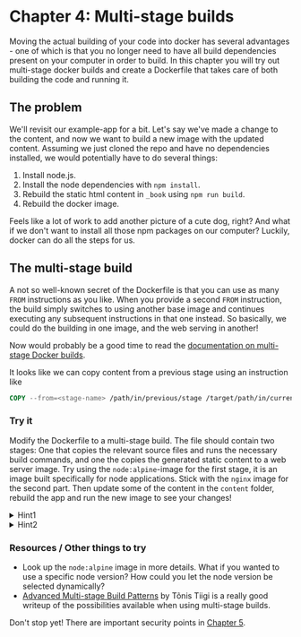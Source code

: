 <!-- markdownlint-disable MD033 -->
<!-- markdownlint-disable MD024 -->
<!-- markdownlint-disable MD026 -->

# Chapter 4: Multi-stage builds

Moving the actual building of your code into docker has several advantages - one of which is that you no longer need to have all build dependencies present on your computer in order to build. In this chapter you will try out multi-stage docker builds and create a Dockerfile that takes care of both building the code and running it.

## The problem

We'll revisit our example-app for a bit. Let's say we've made a change to the content, and now we want to build a new image with the updated content. Assuming we just cloned the repo and have no dependencies installed, we would potentially have to do several things:

1. Install node.js.
2. Install the node dependencies with `npm install`.
3. Rebuild the static html content in `_book` using `npm run build`.
4. Rebuild the docker image.

Feels like a lot of work to add another picture of a cute dog, right? And what if we don't want to install all those npm packages on our computer? Luckily, docker can do all the steps for us.

## The multi-stage build

A not so well-known secret of the Dockerfile is that you can use as many `FROM` instructions as you like. When you provide a second `FROM` instruction, the build simply switches to using another base image and continues executing any subsequent instructions in that one instead. So basically, we could do the building in one image, and the web serving in another!

Now would probably be a good time to read the [documentation on multi-stage Docker builds](https://docs.docker.com/develop/develop-images/multistage-build/).

It looks like we can copy content from a previous stage using an instruction like

```Dockerfile
COPY --from=<stage-name> /path/in/previous/stage /target/path/in/current/stage
```

### Try it

Modify the Dockerfile to a multi-stage build. The file should contain two stages: One that copies the relevant source files and runs the necessary build commands, and one the copies the generated static content to a web server image. Try using the `node:alpine`-image for the first stage, it is an image built specifically for node applications. Stick with the `nginx` image for the second part. Then update some of the content in the `content` folder, rebuild the app and run the new image to see your changes!

<details>

<summary>Hint1</summary>

Remember that in the build stage you need to copy all relevant files to the image before you can run the needed commands.

Don't forget to switch to the new stage using a new `FROM` instruction after the build is completed.

If you run into problems, try adding a single instruction at a time to the Dockerfile to ensure that you know what it soes before continuing to the next. Read all error messages carefully.

</details>

<details>

<summary>Hint2</summary>

A working example looks like this:

```Dockerfile
FROM node:alpine AS build-stage

COPY ./package.json  /app/package.json
COPY ./book.json  /app/book.json
COPY . /app
WORKDIR /app

RUN npm install
RUN npm run build

FROM nginx:alpine
COPY --from=build-stage /app/_book /usr/share/nginx/html
```

</details>

### Resources / Other things to try

* Look up the `node:alpine` image in more details. What if you wanted to use a specific node version? How could you let the node version be selected dynamically?
* [Advanced Multi-stage Build Patterns](https://medium.com/@tonistiigi/advanced-multi-stage-build-patterns-6f741b852fae) by Tõnis Tiigi is a really good writeup of the possibilities available when using multi-stage builds.

Don't stop yet! There are important security points in [Chapter 5](../5-security/README.md).